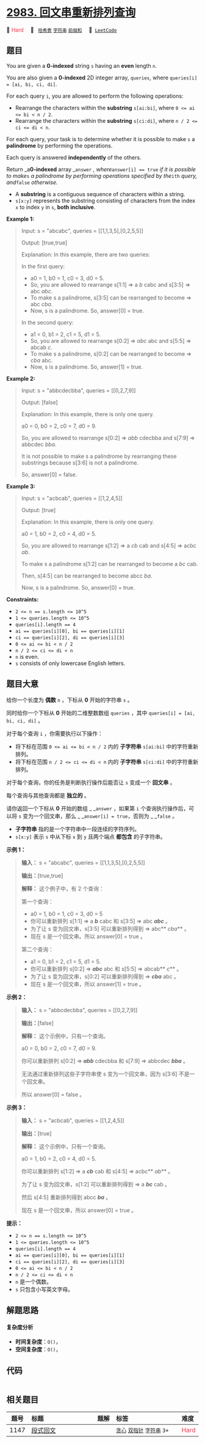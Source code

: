 # [2983. 回文串重新排列查询](https://leetcode.com/problems/palindrome-rearrangement-queries)

🔴 <font color=#ff334b>Hard</font>&emsp; 🔖&ensp; [`哈希表`](/tag/hash-table.md) [`字符串`](/tag/string.md) [`前缀和`](/tag/prefix-sum.md)&emsp; 🔗&ensp;[`LeetCode`](https://leetcode.com/problems/palindrome-rearrangement-queries)

## 题目

You are given a **0-indexed** string `s` having an **even** length `n`.

You are also given a **0-indexed** 2D integer array, `queries`, where
`queries[i] = [ai, bi, ci, di]`.

For each query `i`, you are allowed to perform the following operations:

  * Rearrange the characters within the **substring** `s[ai:bi]`, where `0 <= ai <= bi < n / 2`.
  * Rearrange the characters within the **substring** `s[ci:di]`, where `n / 2 <= ci <= di < n`.

For each query, your task is to determine whether it is possible to make `s` a
**palindrome** by performing the operations.

Each query is answered **independently** of the others.

Return _a**0-indexed** array _`answer` _, where_`answer[i] == true` _if it is
possible to make_`s` _a palindrome by performing operations specified by
the_`ith` _query, and_`false` _otherwise._

  * A **substring** is a contiguous sequence of characters within a string.
  * `s[x:y]` represents the substring consisting of characters from the index `x` to index `y` in `s`, **both inclusive**.



**Example 1:**

> Input: s = "abcabc", queries = [[1,1,3,5],[0,2,5,5]]
> 
> Output: [true,true]
> 
> Explanation: In this example, there are two queries:
> 
> In the first query:
> - a0 = 1, b0 = 1, c0 = 3, d0 = 5.
> - So, you are allowed to rearrange s[1:1] => a _b_ cabc and s[3:5] => abc _abc_.
> - To make s a palindrome, s[3:5] can be rearranged to become => abc _cba_.
> - Now, s is a palindrome. So, answer[0] = true.
> 
> In the second query:
> - a1 = 0, b1 = 2, c1 = 5, d1 = 5.
> - So, you are allowed to rearrange s[0:2] => _abc_ abc and s[5:5] => abcab _c_.
> - To make s a palindrome, s[0:2] can be rearranged to become => _cba_ abc.
> - Now, s is a palindrome. So, answer[1] = true.

**Example 2:**

> Input: s = "abbcdecbba", queries = [[0,2,7,9]]
> 
> Output: [false]
> 
> Explanation: In this example, there is only one query.
> 
> a0 = 0, b0 = 2, c0 = 7, d0 = 9.
> 
> So, you are allowed to rearrange s[0:2] => _abb_ cdecbba and s[7:9] => abbcdec _bba_.
> 
> It is not possible to make s a palindrome by rearranging these substrings because s[3:6] is not a palindrome.
> 
> So, answer[0] = false.

**Example 3:**

> Input: s = "acbcab", queries = [[1,2,4,5]]
> 
> Output: [true]
> 
> Explanation: In this example, there is only one query.
> 
> a0 = 1, b0 = 2, c0 = 4, d0 = 5.
> 
> So, you are allowed to rearrange s[1:2] => a _cb_ cab and s[4:5] => acbc _ab_.
> 
> To make s a palindrome s[1:2] can be rearranged to become a _bc_ cab.
> 
> Then, s[4:5] can be rearranged to become abcc _ba_.
> 
> Now, s is a palindrome. So, answer[0] = true.



**Constraints:**

  * `2 <= n == s.length <= 10^5`
  * `1 <= queries.length <= 10^5`
  * `queries[i].length == 4`
  * `ai == queries[i][0], bi == queries[i][1]`
  * `ci == queries[i][2], di == queries[i][3]`
  * `0 <= ai <= bi < n / 2`
  * `n / 2 <= ci <= di < n `
  * `n` is even.
  * `s` consists of only lowercase English letters.


## 题目大意

给你一个长度为 **偶数**  `n` ，下标从 **0**  开始的字符串 `s` 。

同时给你一个下标从 **0**  开始的二维整数数组 `queries` ，其中 `queries[i] = [ai, bi, ci, di]` 。

对于每个查询 `i` ，你需要执行以下操作：

  * 将下标在范围 `0 <= ai <= bi < n / 2` 内的 **子字符串**  `s[ai:bi]` 中的字符重新排列。
  * 将下标在范围 `n / 2 <= ci <= di < n` 内的 **子字符串**  `s[ci:di]` 中的字符重新排列。

对于每个查询，你的任务是判断执行操作后能否让 `s` 变成一个 **回文串** 。

每个查询与其他查询都是 **独立的**  。

请你返回一个下标从 **0**  开始的数组 _ _`answer` ，如果第 `i` 个查询执行操作后，可以将 `s` 变为一个回文串，那么 _
_`answer[i] = true`，否则为 _ _`false` 。

  * **子字符串**  指的是一个字符串中一段连续的字符序列。
  * `s[x:y]` 表示 `s` 中从下标 `x` 到 `y` 且两个端点 **都包含**  的子字符串。



**示例 1：**

> 
> 
> 
> 
> 
> **输入：** s = "abcabc", queries = [[1,1,3,5],[0,2,5,5]]
> 
> **输出：**[true,true]
> 
> **解释：** 这个例子中，有 2 个查询：
> 
> 第一个查询：
> - a0 = 1, b0 = 1, c0 = 3, d0 = 5
> - 你可以重新排列 s[1:1] => a _**b**_ cabc 和 s[3:5] => abc _**abc**_  。
> - 为了让 s 变为回文串，s[3:5] 可以重新排列得到 => abc** _cba_** 。
> - 现在 s 是一个回文串。所以 answer[0] = true 。
> 
> 第二个查询：
> - a1 = 0, b1 = 2, c1 = 5, d1 = 5.
> - 你可以重新排列 s[0:2] => _**abc**_ abc 和 s[5:5] => abcab** _c_**  。
> - 为了让 s 变为回文串，s[0:2] 可以重新排列得到 => _**cba**_ abc 。
> - 现在 s 是一个回文串，所以 answer[1] = true 。
> 
> 

**示例 2：**

> 
> 
> 
> 
> 
> **输入：** s = "abbcdecbba", queries = [[0,2,7,9]]
> 
> **输出：**[false]
> 
> **解释：** 这个示例中，只有一个查询。
> 
> a0 = 0, b0 = 2, c0 = 7, d0 = 9.
> 
> 你可以重新排列 s[0:2] => _**abb**_ cdecbba 和 s[7:9] => abbcdec _**bba**_  。
> 
> 无法通过重新排列这些子字符串使 s 变为一个回文串，因为 s[3:6] 不是一个回文串。
> 
> 所以 answer[0] = false 。

**示例 3：**

> 
> 
> 
> 
> 
> **输入：** s = "acbcab", queries = [[1,2,4,5]]
> 
> **输出：**[true]
> 
> **解释：** 这个示例中，只有一个查询。
> 
> a0 = 1, b0 = 2, c0 = 4, d0 = 5.
> 
> 你可以重新排列 s[1:2] => a _**cb**_ cab 和 s[4:5] => acbc** _ab_**  。
> 
> 为了让 s 变为回文串，s[1:2] 可以重新排列得到 => a _**bc**_ cab 。
> 
> 然后 s[4:5] 重新排列得到 abcc _**ba**_  。
> 
> 现在 s 是一个回文串，所以 answer[0] = true 。



**提示：**

  * `2 <= n == s.length <= 10^5`
  * `1 <= queries.length <= 10^5`
  * `queries[i].length == 4`
  * `ai == queries[i][0], bi == queries[i][1]`
  * `ci == queries[i][2], di == queries[i][3]`
  * `0 <= ai <= bi < n / 2`
  * `n / 2 <= ci <= di < n `
  * `n` 是一个偶数。
  * `s` 只包含小写英文字母。


## 解题思路

#### 复杂度分析

- **时间复杂度**：`O()`，
- **空间复杂度**：`O()`，

## 代码

```javascript

```

## 相关题目

<!-- prettier-ignore -->
| 题号 | 标题 | 题解 | 标签 | 难度 |
| :------: | :------ | :------: | :------ | :------ |
| 1147 | [段式回文](https://leetcode.com/problems/longest-chunked-palindrome-decomposition) |  |  [`贪心`](/tag/greedy.md) [`双指针`](/tag/two-pointers.md) [`字符串`](/tag/string.md) `3+` | <font color=#ff334b>Hard</font> |

<style>
.blue {
    background-color: #096dd9;
    padding: 0.25rem 0.5rem;
    margin: 0;
    font-size: 0.85em;
    border-radius: 3px;
    color: white;
    font-weight: 500;
}
table th:first-of-type { width: 10%; }
table th:nth-of-type(2) { width: 35%; }
table th:nth-of-type(3) { width: 10%; }
table th:nth-of-type(4) { width: 35%; }
table th:nth-of-type(5) { width: 10%; }
</style>
